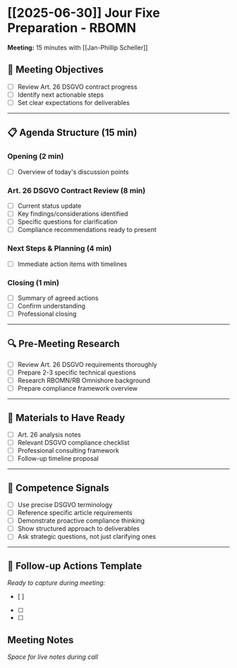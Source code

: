 # [[2025-06-30]] Jour Fixe Preparation - RBOMN

**Meeting:** 15 minutes with [[Jan-Phillip Scheller]]  

## 🎯 Meeting Objectives
- [ ] Review Art. 26 DSGVO contract progress
- [ ] Identify next actionable steps
- [ ] Set clear expectations for deliverables

---

## 📋 Agenda Structure (15 min)

### Opening (2 min)
- [ ] Overview of today's discussion points

### Art. 26 DSGVO Contract Review (8 min)
- [ ] Current status update
- [ ] Key findings/considerations identified
- [ ] Specific questions for clarification
- [ ] Compliance recommendations ready to present

### Next Steps & Planning (4 min)
- [ ] Immediate action items with timelines

### Closing (1 min)
- [ ] Summary of agreed actions
- [ ] Confirm understanding
- [ ] Professional closing

---

## 🔍 Pre-Meeting Research
- [ ] Review Art. 26 DSGVO requirements thoroughly
- [ ] Prepare 2-3 specific technical questions
- [ ] Research RBOMN/RB Omnishore background
- [ ] Prepare compliance framework overview

---

## 💼 Materials to Have Ready
- [ ] Art. 26 analysis notes
- [ ] Relevant DSGVO compliance checklist
- [ ] Professional consulting framework
- [ ] Follow-up timeline proposal

---

## 🎯 Competence Signals
- [ ] Use precise DSGVO terminology
- [ ] Reference specific article requirements
- [ ] Demonstrate proactive compliance thinking
- [ ] Show structured approach to deliverables
- [ ] Ask strategic questions, not just clarifying ones

---

## 📝 Follow-up Actions Template
*Ready to capture during meeting:*
- [ ] 
- [ ] 
- [ ] 

## Meeting Notes
*Space for live notes during call*